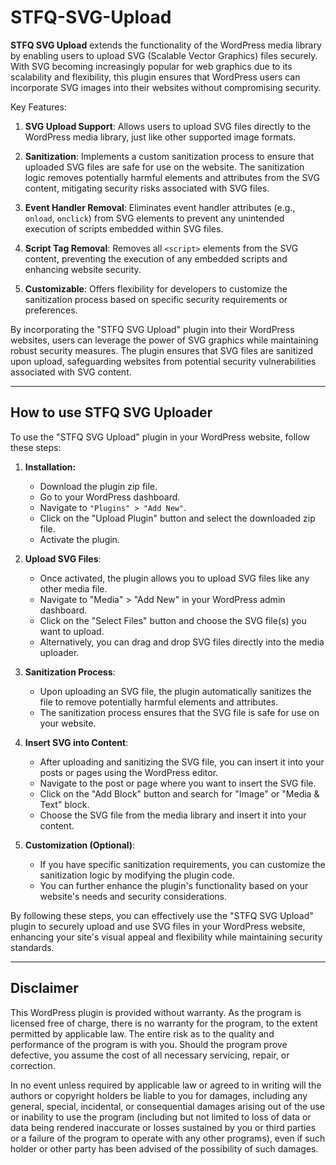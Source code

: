 # STFQ-SVG-Upload
**STFQ SVG Upload** extends the functionality of the WordPress media library by enabling users to upload SVG (Scalable Vector Graphics) files securely. With SVG becoming increasingly popular for web graphics due to its scalability and flexibility, this plugin ensures that WordPress users can incorporate SVG images into their websites without compromising security.

Key Features:

1. **SVG Upload Support**: Allows users to upload SVG files directly to the WordPress media library, just like other supported image formats.

2. **Sanitization**: Implements a custom sanitization process to ensure that uploaded SVG files are safe for use on the website. The sanitization logic removes potentially harmful elements and attributes from the SVG content, mitigating security risks associated with SVG files.

3. **Event Handler Removal**: Eliminates event handler attributes (e.g., `onload`, `onclick`) from SVG elements to prevent any unintended execution of scripts embedded within SVG files.

4. **Script Tag Removal**: Removes all `<script>` elements from the SVG content, preventing the execution of any embedded scripts and enhancing website security.

5. **Customizable**: Offers flexibility for developers to customize the sanitization process based on specific security requirements or preferences.

By incorporating the "STFQ SVG Upload" plugin into their WordPress websites, users can leverage the power of SVG graphics while maintaining robust security measures. The plugin ensures that SVG files are sanitized upon upload, safeguarding websites from potential security vulnerabilities associated with SVG content.

---

## How to use STFQ SVG Uploader

To use the "STFQ SVG Upload" plugin in your WordPress website, follow these steps:

1. **Installation:**
    - Download the plugin zip file.
    - Go to your WordPress dashboard.
    - Navigate to `"Plugins" > "Add New"`.
    - Click on the "Upload Plugin" button and select the downloaded zip file.
    - Activate the plugin.

2. **Upload SVG Files**:
   - Once activated, the plugin allows you to upload SVG files like any other media file.
   - Navigate to "Media" > "Add New" in your WordPress admin dashboard.
   - Click on the "Select Files" button and choose the SVG file(s) you want to upload.
   - Alternatively, you can drag and drop SVG files directly into the media uploader.

3. **Sanitization Process**:
   - Upon uploading an SVG file, the plugin automatically sanitizes the file to remove potentially harmful elements and attributes.
   - The sanitization process ensures that the SVG file is safe for use on your website.

4. **Insert SVG into Content**:
   - After uploading and sanitizing the SVG file, you can insert it into your posts or pages using the WordPress editor.
   - Navigate to the post or page where you want to insert the SVG file.
   - Click on the "Add Block" button and search for "Image" or "Media & Text" block.
   - Choose the SVG file from the media library and insert it into your content.

5. **Customization (Optional)**:
   - If you have specific sanitization requirements, you can customize the sanitization logic by modifying the plugin code.
   - You can further enhance the plugin's functionality based on your website's needs and security considerations.

By following these steps, you can effectively use the "STFQ SVG Upload" plugin to securely upload and use SVG files in your WordPress website, enhancing your site's visual appeal and flexibility while maintaining security standards.

---

## Disclaimer

This WordPress plugin is provided without warranty. As the program is licensed free of charge, there is no warranty for the program, to the extent permitted by applicable law. The entire risk as to the quality and performance of the program is with you. Should the program prove defective, you assume the cost of all necessary servicing, repair, or correction.

In no event unless required by applicable law or agreed to in writing will the authors or copyright holders be liable to you for damages, including any general, special, incidental, or consequential damages arising out of the use or inability to use the program (including but not limited to loss of data or data being rendered inaccurate or losses sustained by you or third parties or a failure of the program to operate with any other programs), even if such holder or other party has been advised of the possibility of such damages.
